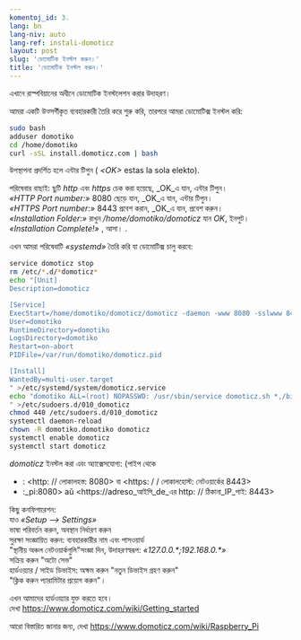 ```yaml
---
komentoj_id: 3.
lang: bn
lang-niv: auto
lang-ref: instali-domoticz
layout: post
slug: 'ডোমোটিক ইনস্টল করুন।'
title: 'ডোমোটিক ইনস্টল করুন।'
---
```


এখানে রাস্পবিয়ানের অধীনে ডোমোটিক ইনস্টলেশন করার উদাহরণ।

আমরা একটি উত্সর্গীকৃত ব্যবহারকারী তৈরি করে শুরু করি, তারপরে আমরা ডোমোটিক্স ইনস্টল করি:
```bash
sudo bash
adduser domotiko
cd /home/domotiko
curl -sSL install.domoticz.com | bash
```
উপস্থাপনা প্রদর্শিত হলে এন্টার টিপুন ( _\<OK>_ estas la sola elekto).  
  
  
পরিষেবার বাছাই: ছুটি _http_ এবং _https_ চেক করা হয়েছে, _OK_এ যান, এন্টার টিপুন।  
_«HTTP Port number:»_ 8080 ছেড়ে যান, _OK_এ যান, এন্টার টিপুন।  
_«HTTPS Port number:»_ 8443 প্রবেশ করান, _OK_এ যান, প্রবেশ করুন।  
_«Installation Folder:»_   রাখুন   _/home/domotiko/domoticz_  যান   _OK_, ইনপুট।    
 _«Installation Complete!»_  , আসা। .


এখন আমরা পরিষেবাটি _«systemd»_ তৈরি করি যা ডোমোটিক্স চালু করবে:
```bash
service domoticz stop
rm /etc/*.d/*domoticz*
echo "[Unit]
Description=domoticz

[Service]
ExecStart=/home/domotiko/domoticz/domoticz -daemon -www 8080 -sslwww 8443 -pidfile /var/run/domotiko/domoticz.pid
User=domotiko
RuntimeDirectory=domotiko
LogsDirectory=domotiko
Restart=on-abort
PIDFile=/var/run/domotiko/domoticz.pid

[Install]
WantedBy=multi-user.target
" >/etc/systemd/system/domoticz.service
echo "domotiko ALL=(root) NOPASSWD: /usr/sbin/service domoticz.sh *,/bin/systemctl stop domoticz.service,/bin/systemctl start domoticz.service
" >/etc/sudoers.d/010_domoticz
chmod 440 /etc/sudoers.d/010_domoticz
systemctl daemon-reload
chown -R domotiko.domotiko domoticz
systemctl enable domoticz
systemctl start domoticz
```

_domoticz_ ইনস্টল করা এবং অ্যাক্সেসযোগ্য: (পাইপ থেকে
* : <http: // লোকালহস্ত: 8080> বা <https: / / লোকালহোস্ট: নেটওয়ার্কের 8443>
* :_pi:8080> aŭ <https://adreso_আইপি_de_এর http: // ঠিকানা_IP_পাই: 8443>

কিছু কনফিগারেশন:  
যাও _«Setup --> Settings»_  
ভাষা পরিবর্তন করুন, অবস্থান নির্ধারণ করুন  
সুরক্ষা সংজ্ঞায়িত করুন: ব্যবহারকারীর নাম এবং পাসওয়ার্ড  
 "স্থানীয় অঞ্চল নেটওয়ার্কগুলি"সংজ্ঞা দিন, উদাহরণস্বরূপ: _«127.0.0.\*;192.168.0.*»_  
সক্রিয় করুন "অটো সেভ"  
হার্ডওয়্যার / সাইড ডিভাইস: অক্ষম করুন "নতুন ডিভাইস গ্রহণ করুন"  
 "ক্লিক করুন প্যারামিটার প্রয়োগ করুন"।  

এখন আমাদের হার্ডওয়্যার যুক্ত করতে হবে।  
দেখা <https://www.domoticz.com/wiki/Getting_started>


আরো বিস্তারিত জানার জন্য,
দেখা <https://www.domoticz.com/wiki/Raspberry_Pi>

